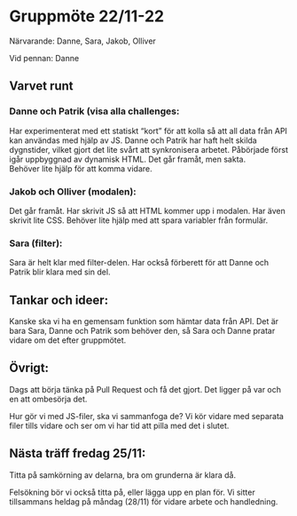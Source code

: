 # Gruppmöte 22/11-22

Närvarande: Danne, Sara, Jakob, Olliver

Vid pennan: Danne

## Varvet runt

### Danne och Patrik (visa alla challenges:

Har experimenterat med ett statiskt “kort” för att kolla så att all data från API kan användas med hjälp av JS. Danne och Patrik har haft helt skilda dygnstider, vilket gjort det lite svårt att synkronisera arbetet. Påbörjade först igår uppbyggnad av dynamisk HTML. Det går framåt, men sakta.  
Behöver lite hjälp för att komma vidare.

### Jakob och Olliver (modalen):

Det går framåt. Har skrivit JS så att HTML kommer upp i modalen. Har även skrivit lite CSS. Behöver lite hjälp med att spara variabler från formulär.

### Sara (filter):

Sara är helt klar med filter-delen. Har också förberett för att Danne och Patrik blir klara med sin del.

## Tankar och ideer:

Kanske ska vi ha en gemensam funktion som hämtar data från API. Det är bara Sara, Danne och Patrik som behöver den, så Sara och Danne pratar vidare om det efter gruppmötet.

## Övrigt:

Dags att börja tänka på Pull Request och få det gjort. Det ligger på var och en att ombesörja det.

Hur gör vi med JS-filer, ska vi sammanfoga de? Vi kör vidare med separata filer tills vidare och ser om vi har tid att pilla med det i slutet.

## Nästa träff fredag 25/11:

Titta på samkörning av delarna, bra om grunderna är klara då.

Felsökning bör vi också titta på, eller lägga upp en plan för. Vi sitter tillsammans heldag på måndag (28/11) för vidare arbete och handledning.
